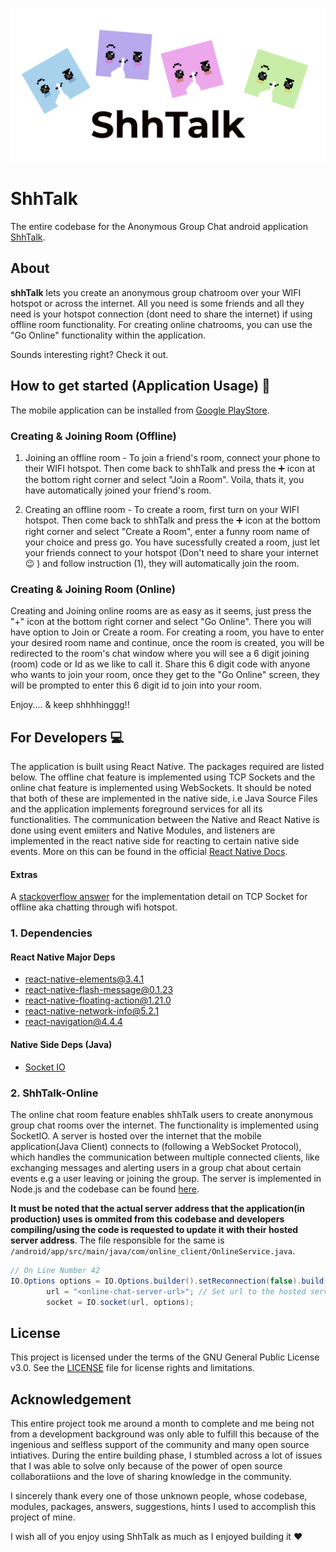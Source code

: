 ![](/icon_assets/playstore_marketing.png)
# ShhTalk
The entire codebase for the Anonymous Group Chat android application [ShhTalk](https://play.google.com/store/apps/details?id=com.shhtalk).

## About

**shhTalk** lets you create an anonymous group chatroom over your WIFI hotspot or across the internet. All you need is some friends and all they need is your hotspot connection (dont need to share the internet) if using offline room functionality.
For creating online chatrooms, you can use the "Go Online" functionality within the application.

Sounds interesting right? Check it out.

## How to get started (Application Usage) 📱

The mobile application can be installed from [Google PlayStore](https://play.google.com/store/apps/details?id=com.shhtalk).

### Creating & Joining Room (Offline) 

1) Joining an offline room - To join a friend's room, connect your phone to their WIFI hotspot. Then come back to shhTalk and press the ➕ icon at the bottom right corner and select "Join a Room". Voila, thats it, you have automatically joined your friend's room.

2) Creating an offline room - To create a room, first turn on your WIFI hotspot. Then come back to shhTalk and press the ➕ icon at the bottom right corner and select "Create a Room", enter a funny room name of your choice and press go. You have sucessfully created a room, just let your friends connect to your hotspot (Don't need to share your internet 😉 ) and follow instruction (1), they will automatically join the room.

### Creating & Joining Room (Online)
Creating and Joining online rooms are as easy as it seems, just press the "+" icon at the bottom right corner and select "Go Online". There you will have option to Join or Create a room.
For creating a room, you have to enter your desired room name and continue, once the room is created, you will be redirected to the room's chat window where you will see a 6 digit joining (room) code or Id as we like to call it.
Share this 6 digit code with anyone who wants to join your room, once they get to the "Go Online" screen, they will be prompted to enter this 6 digit id to join into your room.

Enjoy.... & keep shhhhinggg!!


## For Developers 💻
The application is built using React Native. The packages required are listed below. The offline chat feature is implemented using TCP Sockets and the online chat feature is implemented using WebSockets. 
It should be noted that both of these are implemented in the native side, i.e Java Source Files and the application implements foreground services for all its functionalities. The communication between the Native and React Native is done using event emiiters and Native Modules, and listeners are implemented in the react native side for reacting to certain native side events.
More on this can be found in the official [React Native Docs](https://reactnative.dev/docs/native-modules-intro). 

#### Extras

A [stackoverflow answer](https://stackoverflow.com/a/66944348/9748372) for the implementation detail on TCP Socket for offline aka chatting through wifi hotspot.


### 1. Dependencies

#### React Native Major Deps
* [react-native-elements@3.4.1](https://reactnativeelements.com/docs)
* [react-native-flash-message@0.1.23](https://www.npmjs.com/package/react-native-flash-message)
* [react-native-floating-action@1.21.0](https://www.npmjs.com/package/react-native-floating-action)
* [react-native-network-info@5.2.1](https://www.npmjs.com/package/react-native-network-info)
* [react-navigation@4.4.4](https://reactnavigation.org/docs/4.x/getting-started)

#### Native Side Deps (Java)
* [Socket IO](https://socketio.github.io/socket.io-client-java/installation.html)


### 2. ShhTalk-Online

The online chat room feature enables shhTalk users to create anonymous group chat rooms over the internet. The functionality is implemented using SocketIO. A server is hosted over the internet that the mobile application(Java Client) connects to (following a WebSocket Protocol), which handles the communication between multiple connected clients, like exchanging messages and alerting users in a group chat about certain events e.g a user leaving or joining the group.
The server is implemented in Node.js and the codebase can be found [here](https://github.com/manupillai308/ShhTalk-Server).

**It must be noted that the actual server address that the application(in production) uses is ommited from this codebase and developers compiling/using the code is requested to update it with their hosted server address**. 
The file responsible for the same is ```/android/app/src/main/java/com/online_client/OnlineService.java```.
```java
// On Line Number 42
IO.Options options = IO.Options.builder().setReconnection(false).build();
        url = "<online-chat-server-url>"; // Set url to the hosted server url
        socket = IO.socket(url, options);
```
## License

This project is licensed under the terms of the GNU General Public License v3.0. See the [LICENSE](/LICENSE.md) file for license rights and limitations.

## Acknowledgement

This entire project took me around a month to complete and me being not from a development background was only able to fulfill this because of the ingenious and selfless support of the community and many open source intiatives. 
During the entire building phase, I stumbled across a lot of issues that I was able to solve only because of the power of open source collaboratiions and the love of sharing knowledge in the community.

I sincerely thank every one of those unknown people, whose codebase, modules, packages, answers, suggestions, hints I used to accomplish this project of mine. 


I wish all of you enjoy using ShhTalk as much as I enjoyed building it :heart:



